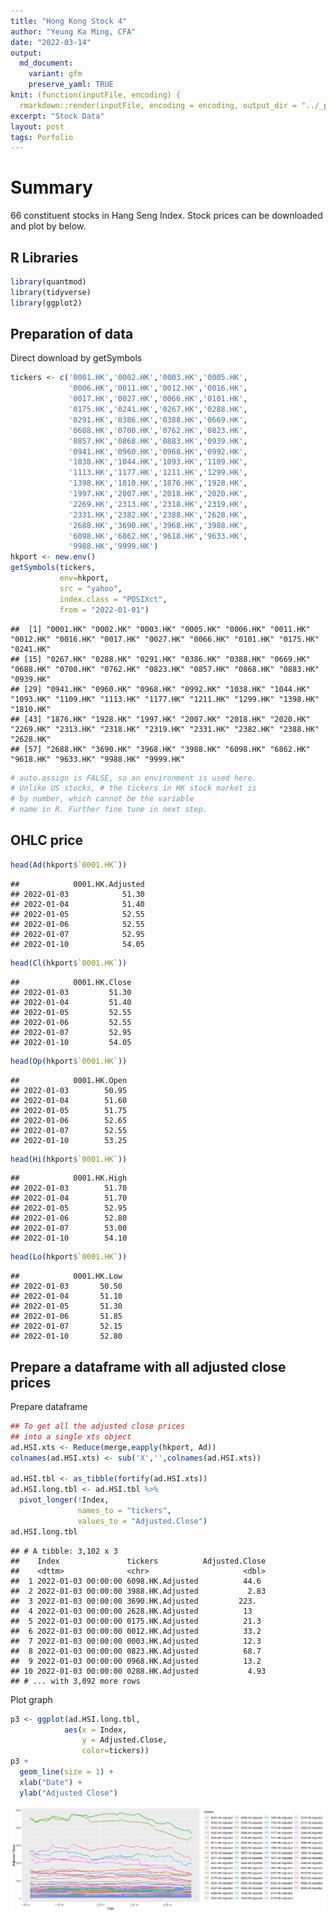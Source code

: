 ```yaml
---
title: "Hong Kong Stock 4"
author: "Yeung Ka Ming, CFA"
date: "2022-03-14"
output:
  md_document:
    variant: gfm
    preserve_yaml: TRUE
knit: (function(inputFile, encoding) {
  rmarkdown::render(inputFile, encoding = encoding, output_dir = "../_posts") })
excerpt: "Stock Data"
layout: post
tags: Porfolio
---
```


# Summary

66 constituent stocks in Hang Seng Index. Stock prices can be downloaded
and plot by below.

## R Libraries

``` r
library(quantmod)
library(tidyverse)
library(ggplot2)
```

## Preparation of data

Direct download by getSymbols

``` r
tickers <- c('0001.HK','0002.HK','0003.HK','0005.HK',
             '0006.HK','0011.HK','0012.HK','0016.HK',
             '0017.HK','0027.HK','0066.HK','0101.HK',
             '0175.HK','0241.HK','0267.HK','0288.HK',
             '0291.HK','0386.HK','0388.HK','0669.HK',
             '0688.HK','0700.HK','0762.HK','0823.HK',
             '0857.HK','0868.HK','0883.HK','0939.HK',
             '0941.HK','0960.HK','0968.HK','0992.HK',
             '1038.HK','1044.HK','1093.HK','1109.HK',
             '1113.HK','1177.HK','1211.HK','1299.HK',
             '1398.HK','1810.HK','1876.HK','1928.HK',
             '1997.HK','2007.HK','2018.HK','2020.HK',
             '2269.HK','2313.HK','2318.HK','2319.HK',
             '2331.HK','2382.HK','2388.HK','2628.HK',
             '2688.HK','3690.HK','3968.HK','3988.HK',
             '6098.HK','6862.HK','9618.HK','9633.HK',
             '9988.HK','9999.HK')
hkport <- new.env()
getSymbols(tickers, 
           env=hkport, 
           src = "yahoo",
           index.class = "POSIXct",
           from = "2022-01-01")
```

    ##  [1] "0001.HK" "0002.HK" "0003.HK" "0005.HK" "0006.HK" "0011.HK" "0012.HK" "0016.HK" "0017.HK" "0027.HK" "0066.HK" "0101.HK" "0175.HK" "0241.HK"
    ## [15] "0267.HK" "0288.HK" "0291.HK" "0386.HK" "0388.HK" "0669.HK" "0688.HK" "0700.HK" "0762.HK" "0823.HK" "0857.HK" "0868.HK" "0883.HK" "0939.HK"
    ## [29] "0941.HK" "0960.HK" "0968.HK" "0992.HK" "1038.HK" "1044.HK" "1093.HK" "1109.HK" "1113.HK" "1177.HK" "1211.HK" "1299.HK" "1398.HK" "1810.HK"
    ## [43] "1876.HK" "1928.HK" "1997.HK" "2007.HK" "2018.HK" "2020.HK" "2269.HK" "2313.HK" "2318.HK" "2319.HK" "2331.HK" "2382.HK" "2388.HK" "2628.HK"
    ## [57] "2688.HK" "3690.HK" "3968.HK" "3988.HK" "6098.HK" "6862.HK" "9618.HK" "9633.HK" "9988.HK" "9999.HK"

``` r
# auto.assign is FALSE, so an environment is used here. 
# Unlike US stocks, # the tickers in HK stock market is 
# by number, which cannot be the variable
# name in R. Further fine tune in next step.
```

## OHLC price

``` r
head(Ad(hkport$`0001.HK`))
```

    ##            0001.HK.Adjusted
    ## 2022-01-03            51.30
    ## 2022-01-04            51.40
    ## 2022-01-05            52.55
    ## 2022-01-06            52.55
    ## 2022-01-07            52.95
    ## 2022-01-10            54.05

``` r
head(Cl(hkport$`0001.HK`))
```

    ##            0001.HK.Close
    ## 2022-01-03         51.30
    ## 2022-01-04         51.40
    ## 2022-01-05         52.55
    ## 2022-01-06         52.55
    ## 2022-01-07         52.95
    ## 2022-01-10         54.05

``` r
head(Op(hkport$`0001.HK`))
```

    ##            0001.HK.Open
    ## 2022-01-03        50.95
    ## 2022-01-04        51.60
    ## 2022-01-05        51.75
    ## 2022-01-06        52.65
    ## 2022-01-07        52.55
    ## 2022-01-10        53.25

``` r
head(Hi(hkport$`0001.HK`))
```

    ##            0001.HK.High
    ## 2022-01-03        51.70
    ## 2022-01-04        51.70
    ## 2022-01-05        52.95
    ## 2022-01-06        52.80
    ## 2022-01-07        53.00
    ## 2022-01-10        54.10

``` r
head(Lo(hkport$`0001.HK`))
```

    ##            0001.HK.Low
    ## 2022-01-03       50.50
    ## 2022-01-04       51.10
    ## 2022-01-05       51.30
    ## 2022-01-06       51.85
    ## 2022-01-07       52.15
    ## 2022-01-10       52.80

## Prepare a dataframe with all adjusted close prices

Prepare dataframe

``` r
## To get all the adjusted close prices
## into a single xts object
ad.HSI.xts <- Reduce(merge,eapply(hkport, Ad))
colnames(ad.HSI.xts) <- sub('X','',colnames(ad.HSI.xts))

ad.HSI.tbl <- as_tibble(fortify(ad.HSI.xts))
ad.HSI.long.tbl <- ad.HSI.tbl %>% 
  pivot_longer(!Index,
               names_to = "tickers", 
               values_to = "Adjusted.Close")
ad.HSI.long.tbl
```

    ## # A tibble: 3,102 x 3
    ##    Index               tickers          Adjusted.Close
    ##    <dttm>              <chr>                     <dbl>
    ##  1 2022-01-03 00:00:00 6098.HK.Adjusted          44.6 
    ##  2 2022-01-03 00:00:00 3988.HK.Adjusted           2.83
    ##  3 2022-01-03 00:00:00 3690.HK.Adjusted         223.  
    ##  4 2022-01-03 00:00:00 2628.HK.Adjusted          13   
    ##  5 2022-01-03 00:00:00 0175.HK.Adjusted          21.3 
    ##  6 2022-01-03 00:00:00 0012.HK.Adjusted          33.2 
    ##  7 2022-01-03 00:00:00 0003.HK.Adjusted          12.3 
    ##  8 2022-01-03 00:00:00 0823.HK.Adjusted          68.7 
    ##  9 2022-01-03 00:00:00 0968.HK.Adjusted          13.2 
    ## 10 2022-01-03 00:00:00 0288.HK.Adjusted           4.93
    ## # ... with 3,092 more rows

Plot graph

``` r
p3 <- ggplot(ad.HSI.long.tbl,
            aes(x = Index, 
                y = Adjusted.Close,
                color=tickers))
p3 + 
  geom_line(size = 1) + 
  xlab("Date") + 
  ylab("Adjusted Close")
```

![](/images/adjusted%20close%20prices-1.png)<!-- -->
